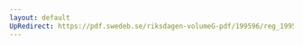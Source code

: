 ```yaml
---
layout: default
UpRedirect: https://pdf.swedeb.se/riksdagen-volumeG-pdf/199596/reg_199596/reg_199596_0092.pdf
---
```

